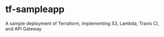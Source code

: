 # tf-sampleapp
A sample deployment of Terraform, implementing S3, Lambda, Travis CI, and API Gateway
